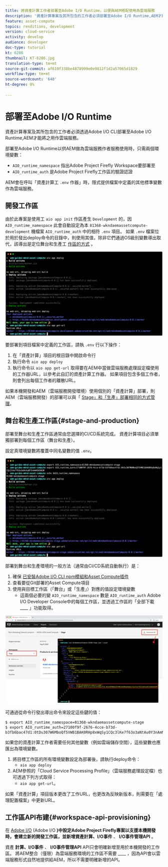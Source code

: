```yaml
---
title: 將資產計算工作者部署至Adobe I/O Runtime，以便與AEM搭配使用為雲端服務
description: '資產計算專案及其所包含的工作者必須部署至Adobe I/O Runtime,AEM才能將其當做雲端服務使用。 '
feature: asset-compute
topics: renditions, development
version: cloud-service
activity: develop
audience: developer
doc-type: tutorial
kt: 6286
thumbnail: KT-6286.jpg
translation-type: tm+mt
source-git-commit: af610f338be4878999e0e9812f1d2a57065d1829
workflow-type: tm+mt
source-wordcount: '648'
ht-degree: 0%

---
```



# 部署至Adobe I/O Runtime

資產計算專案及其所包含的工作者必須透過Adobe I/O CLI部署至Adobe I/O Runtime,AEM才能將之用作雲端服務。

部署至Adobe I/O Runtime以供AEM做為雲端服務作者服務使用時，只需兩個環境變數：

+ `AIO_runtime_namespace` 指出Adobe Project Firefly Workspace要部署至
+ `AIO_runtime_auth` 是Adobe Project Firefly工作區的驗證認證

AEM會在呼叫「資產計算工 `.env` 作器」時，隱式提供檔案中定義的其他標準變數作為雲端服務。

## 開發工作區

由於此專案是使用工 `aio app init` 作區產生 `Development` 的，因 `AIO_runtime_namespace` 此會自動設定為本 `81368-wkndaemassetcompute-development` 機檔案 `AIO_runtime_auth` 中的相符 `.env` 項目。  如果 `.env` 檔案位於用於發出deploy命令的目錄中，則使用其值，除非它們通過OS級別變數導出取代，該導出是定位舞台和生產工 [作區的方式](#stage-and-production) 。

![使用env變數部署AIO應用程式](./assets/runtime/development__aio.png)

要部署到項目檔案中定義的工作區，請執 `.env` 行以下操作：

1. 在「資產計算」項目的根目錄中開啟命令行
1. 執行命令 `aio app deploy`
1. 執行命令以 `aio app get-url` 取得要在AEM中當做雲端服務處理設定檔使用的工作器URL，以參考此自訂的資產計算工作器。 如果項目包含多個工作者，則會列出每個工作者的離散URL。

如果本機開發和AEM（雲端服務開發環境）使用個別的「資產計算」部署，則AEM（雲端服務開發）的部署可以與「 [Stage」和「生產」部署相同的方式管理](#stage-and-production)。

## 舞台和生產工作區{#stage-and-production}

部署至舞台和生產工作區通常由您選擇的CI/CD系統完成。 資產計算項目必須單獨部署到每個工作區（舞台和生產）。

設定真環境變數將覆蓋中同名變數的值 `.env`。

![使用匯出變數來部署一體應用程式](./assets/runtime/stage__export-and-aio.png)

部署到舞台和生產環境的一般方法（通常由CI/CD系統自動執行）是：

1. 確保 [已安裝Adobe I/O CLI npm模組和Asset Compute插件](../set-up/development-environment.md#aio)
1. 查看要從Git部署的Asset Compute項目
1. 使用與目標工作區（「舞台」或「生產」）對應的值設定環境變數
   + 這兩個必要的變 `AIO_runtime_namespace` 數是 `AIO_runtime_auth` Adobe I/O Developer Console中的每個工作區，並透過工作區的「全部下載 ____ 」功能取得。

![Adobe Developer Console - AIO Runtime命名空間和驗證](./assets/runtime/stage-auth-namespace.png)

可通過從命令行發出導出命令來設定這些鍵的值：

```
$ export AIO_runtime_namespace=81368-wkndaemassetcompute-stage
$ export AIO_runtime_auth=27100f9f-2676-4cce-b73d-b3fb6bac47d1:0tDu307W6MboQf5VWB1BAK0RHp8xWqSy1CQc3lKe7f63o3aNtAu0Y3nAmN56502W
```

如果您的資產計算工作者需要任何其他變數（例如雲端儲存空間），這些變數也應匯出為環境變數。

1. 將目標工作區的所有環境變數設定為部署後，請執行deploy命令：
   + `aio app deploy`
1. AEM參照的「Cloud Service Processing Profile」（雲端服務處理設定檔）也可透過下列方式取得：
   + `aio app get-url`。

如果「資產計算」項目版本更改了工作URL，也更改為反映新版本，則需要在「處理配置檔案」中更新URL。

## 工作區API布建{#workspace-api-provisioning}

在 [Adobe I/O](../set-up/firefly.md) (Adobe I/O __)中設定Adobe Project Firefly專案以支援本機開發時，會建立新的開發工作區，並新增資產計算、I/O事件__ 、 __I/O事件管理API__ 。

資產 __計算、I/O事件__ 、 __I/O事件管理API__ API只會明確新增至用於本機開發的工作區。 將AEM整合（僅限）為雲端服務環境的工作區不需要 ____ ，因為API會以雲端服務形式自然地提供給AEM，所以不需要明確新增的API。
